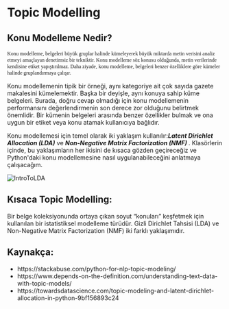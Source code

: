 <h1> Topic Modelling </h1>

## Konu Modelleme Nedir?
<p style="font-family: Tahoma; font-size: 12px;"> Konu modelleme, belgeleri büyük gruplar halinde kümeleyerek büyük miktarda metin verisini analiz etmeyi amaçlayan denetimsiz bir tekniktir. Konu modelleme söz konusu olduğunda, metin verilerinde kendisine etiket yapıştırılmaz. Daha ziyade, konu modelleme, belgeleri benzer özelliklere göre kümeler halinde gruplandırmaya çalışır.</p>
<p>Konu modellemenin tipik bir örneği, aynı kategoriye ait çok sayıda gazete makalesini kümelemektir. Başka bir deyişle, aynı konuya sahip küme belgeleri. Burada, doğru cevap olmadığı için konu modellemenin performansını değerlendirmenin son derece zor olduğunu belirtmek önemlidir. Bir kümenin belgeleri arasında benzer özellikler bulmak ve ona uygun bir etiket veya konu atamak kullanıcıya bağlıdır.</p>
<p>Konu modellemesi için temel olarak iki yaklaşım kullanılır:<b><i>Latent Dirichlet Allocation (LDA)</i></b> ve <b><i>Non-Negative Matrix Factorization (NMF) </i></b> . Klasörlerin içinde, bu yaklaşımların her ikisini de kısaca gözden geçireceğiz ve Python'daki konu modellemesine nasıl uygulanabileceğini anlatmaya çalışacağım.</p>

![IntroToLDA](https://user-images.githubusercontent.com/48350459/71684069-6bd20080-2da5-11ea-8f84-4d0e7b6b59aa.png)


## Kısaca Topic Modelling:
<p>Bir belge koleksiyonunda ortaya çıkan soyut “konuları” keşfetmek için kullanılan bir istatistiksel modelleme türüdür. Gizli Dirichlet Tahsisi (LDA) ve Non-Negative Matrix Factorization (NMF) iki farklı yaklaşımıdır.</p>

## Kaynakça:
<ul>
<li>https://stackabuse.com/python-for-nlp-topic-modeling/</li>
<li>https://www.depends-on-the-definition.com/understanding-text-data-with-topic-models/</li>
<li>https://towardsdatascience.com/topic-modeling-and-latent-dirichlet-allocation-in-python-9bf156893c24</li>
<ul>
